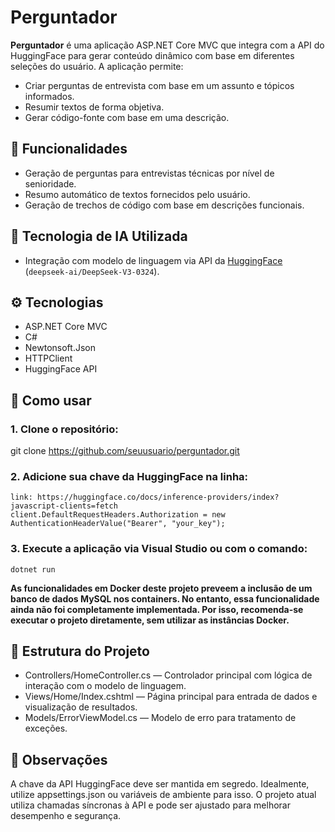 # Perguntador

**Perguntador** é uma aplicação ASP.NET Core MVC que integra com a API do HuggingFace para gerar conteúdo dinâmico com base em diferentes seleções do usuário. A aplicação permite:

- Criar perguntas de entrevista com base em um assunto e tópicos informados.
- Resumir textos de forma objetiva.
- Gerar código-fonte com base em uma descrição.

## 🚀 Funcionalidades

- Geração de perguntas para entrevistas técnicas por nível de senioridade.
- Resumo automático de textos fornecidos pelo usuário.
- Geração de trechos de código com base em descrições funcionais.

## 🧠 Tecnologia de IA Utilizada

- Integração com modelo de linguagem via API da [HuggingFace](https://huggingface.co/) (`deepseek-ai/DeepSeek-V3-0324`).

## ⚙️ Tecnologias

- ASP.NET Core MVC
- C#
- Newtonsoft.Json
- HTTPClient
- HuggingFace API

## 🔧 Como usar

### 1. Clone o repositório:   
   git clone https://github.com/seuusuario/perguntador.git

### 2. Adicione sua chave da HuggingFace na linha:
	link: https://huggingface.co/docs/inference-providers/index?javascript-clients=fetch
	client.DefaultRequestHeaders.Authorization = new AuthenticationHeaderValue("Bearer", "your_key");

### 3. Execute a aplicação via Visual Studio ou com o comando:
	dotnet run

**As funcionalidades em Docker deste projeto preveem a inclusão de um banco de dados MySQL nos containers. No entanto, essa funcionalidade ainda não foi completamente implementada. Por isso, recomenda-se executar o projeto diretamente, sem utilizar as instâncias Docker.**

## 📁 Estrutura do Projeto
- Controllers/HomeController.cs — Controlador principal com lógica de interação com o modelo de linguagem.
- Views/Home/Index.cshtml — Página principal para entrada de dados e visualização de resultados.
- Models/ErrorViewModel.cs — Modelo de erro para tratamento de exceções.

## 📌 Observações
A chave da API HuggingFace deve ser mantida em segredo. Idealmente, utilize appsettings.json ou variáveis de ambiente para isso.
O projeto atual utiliza chamadas síncronas à API e pode ser ajustado para melhorar desempenho e segurança.
